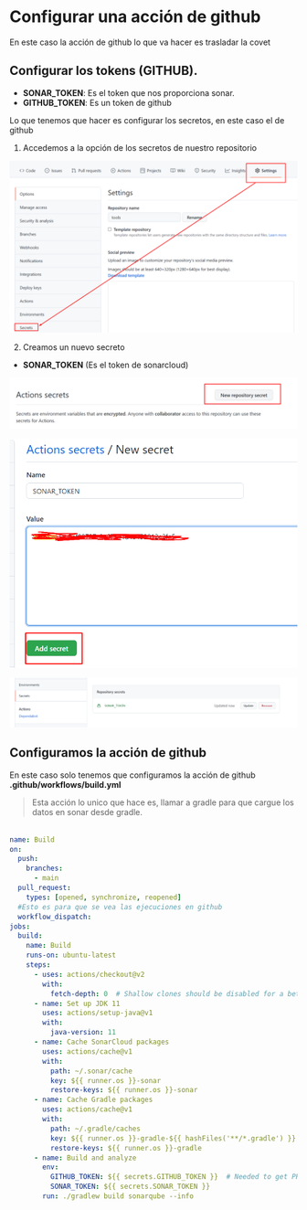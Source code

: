 # Configurar una acción de github

En este caso la acción de github lo que va hacer es trasladar la covet

## Configurar los tokens (GITHUB).

* **SONAR_TOKEN**: Es el token que nos proporciona sonar.
* **GITHUB_TOKEN**: Es un token de github

Lo que tenemos que hacer es configurar los secretos, en este caso el de github

1. Accedemos a la opción de los secretos de nuestro repositorio

![Secreto de github](p006.png)

2. Creamos un nuevo secreto

* **SONAR_TOKEN** (Es el token de sonarcloud)

![Boton crear secreto](p007.png)

![Crear sonar token](p008.png)

![REvisamos el token](p009.png)

## Configuramos la acción de github

En este caso solo tenemos que configuramos la acción de github **.github/workflows/build.yml**

> Esta acción lo unico que hace es, llamar a gradle para que cargue los datos en sonar desde gradle.

````yaml

name: Build
on:
  push:
    branches:
      - main
  pull_request:
    types: [opened, synchronize, reopened]
  #Esto es para que se vea las ejecuciones en github  
  workflow_dispatch:
jobs:
  build:
    name: Build
    runs-on: ubuntu-latest
    steps:
      - uses: actions/checkout@v2
        with:
          fetch-depth: 0  # Shallow clones should be disabled for a better relevancy of analysis
      - name: Set up JDK 11
        uses: actions/setup-java@v1
        with:
          java-version: 11
      - name: Cache SonarCloud packages
        uses: actions/cache@v1
        with:
          path: ~/.sonar/cache
          key: ${{ runner.os }}-sonar
          restore-keys: ${{ runner.os }}-sonar
      - name: Cache Gradle packages
        uses: actions/cache@v1
        with:
          path: ~/.gradle/caches
          key: ${{ runner.os }}-gradle-${{ hashFiles('**/*.gradle') }}
          restore-keys: ${{ runner.os }}-gradle
      - name: Build and analyze
        env:
          GITHUB_TOKEN: ${{ secrets.GITHUB_TOKEN }}  # Needed to get PR information, if any
          SONAR_TOKEN: ${{ secrets.SONAR_TOKEN }}
        run: ./gradlew build sonarqube --info
````



